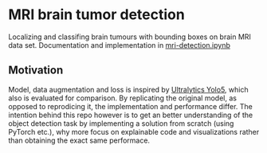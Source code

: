 # MRI brain tumor detection

Localizing and classifing brain tumours with bounding boxes on brain MRI data set.
Documentation and implementation in [mri-detection.ipynb](mri-detection.ipynb)

## Motivation
Model, data augmentation and loss is inspired by [Ultralytics Yolo5](https://docs.ultralytics.com/yolov5/), which also is evaluated for comparison.
By replicating the original model, as opposed to reprodicing it, the implementation and performance differ. 
The intention behind this repo however is to get an better understanding of the object detection task by implementing a solution from scratch (using PyTorch etc.), why more focus on explainable code and visualizations rather than obtaining the exact same performace.